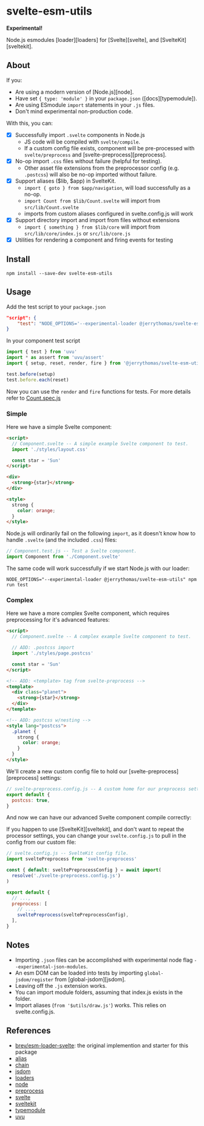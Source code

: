 # svelte-esm-utils

**Experimental!**

Node.js esmodules [loader][loaders] for [Svelte][svelte], and [SvelteKit][sveltekit].

## About

If you:

- Are using a modern version of [Node.js][node].
- Have set `{ type: 'module' }` in your `package.json` ([docs][typemodule]).
- Are using ESmodule `import` statements in your `.js` files.
- Don't mind experimental non-production code.

With this, you can:

- [x] Successfully import `.svelte` components in Node.js
  - JS code will be compiled with `svelte/compile`.
  - If a custom config file exists, component will be pre-processed with
    `svelte/preprocess` and [svelte-preprocess][preprocess].
- [x] No-op import `.css` files without failure (helpful for testing).
  - Other asset file extensions from the preprocessor config (e.g. `.postcss`)
    will also be no-op imported without failure.
- [x] Support aliases ($lib, $app) in SvelteKit.
  - `import { goto } from $app/navigation`, will load successfully as a no-op.
  - `import Count from $lib/Count.svelte` will import from `src/lib/Count.svelte`
  - imports from custom aliases configured in svelte.config.js will work
- [x] Support directory import and import from files without extensions
  - `import { something } from $lib/core` will import from `src/lib/core/index.js` or `src/lib/core.js`
- [x] Utilities for rendering a component and firing events for testing

## Install

```shell
npm install --save-dev svelte-esm-utils
```

## Usage

Add the test script to your `package.json`

```json
"script": {
    "test": "NODE_OPTIONS='--experimental-loader @jerrythomas/svelte-esm-utils' uvu test"
}
```

In your component test script

```js
import { test } from 'uvu'
import * as assert from 'uvu/assert'
import { setup, reset, render, fire } from '@jerrythomas/svelte-esm-utils/env'

test.before(setup)
test.before.each(reset)
```

Now you can use the `render` and `fire` functions for tests. For more details refer to [Count.spec.js](examples/svelte/spec/Count.spec.js)

### Simple

Here we have a simple Svelte component:

```html
<script>
  // Component.svelte -- A simple example Svelte component to test.
  import './styles/layout.css'

  const star = 'Sun'
</script>

<div>
  <strong>{star}</strong>
</div>

<style>
  strong {
    color: orange;
  }
</style>
```

Node.js will ordinarily fail on the following `import`, as it doesn't know how to handle `.svelte` (and the included `.css`) files:

```js
// Component.test.js -- Test a Svelte component.
import Component from './Component.svelte'
```

The same code will work successfully if we start Node.js with our loader:

```shell
NODE_OPTIONS="--experimental-loader @jerrythomas/svelte-esm-utils" npm run test
```

### Complex

Here we have a more complex Svelte component, which requires preprocessing for it's advanced features:

```html
<script>
  // Component.svelte -- A complex example Svelte component to test.

  // ADD: .postcss import
  import './styles/page.postcss'

  const star = 'Sun'
</script>

<!-- ADD: <template> tag from svelte-preprocess -->
<template>
  <div class="planet">
    <strong>{star}</strong>
  </div>
</template>

<!-- ADD: postcss w/nesting -->
<style lang="postcss">
  .planet {
    strong {
      color: orange;
    }
  }
</style>
```

We'll create a new custom config file to hold our [svelte-preprocess][preprocess] settings:

```js
// svelte-preprocess.config.js -- A custom home for our preprocess settings.
export default {
  postcss: true,
}
```

And now we can have our advanced Svelte component compile correctly:

If you happen to use [SvelteKit][sveltekit], and don't want to repeat the processor settings, you can change your `svelte.config.js` to pull in the config from our custom file:

```js
// svelte.config.js -- SvelteKit config file.
import sveltePreprocess from 'svelte-preprocess'

const { default: sveltePreprocessConfig } = await import(
  resolve('./svelte-preprocess.config.js')
)

export default {
  // ...,
  preprocess: [
    // ...,
    sveltePreprocess(sveltePreprocessConfig),
  ],
}
```

## Notes

- Importing `.json` files can be accomplished with experimental node flag `--experimental-json-modules`.
- An esm DOM can be loaded into tests by importing `global-jsdom/register`
  from [global-jsdom][jsdom].
- Leaving off the `.js` extension works.
- You can import module folders, assuming that index.js exists in the folder.
- Import aliases (`from '$utils/draw.js'`) works. This relies on svelte.config.js.

## References

- [brev/esm-loader-svelte](https://github.com/brev/esm-loader-svelte): the original implemention and starter for this package
- [alias](https://www.npmjs.com/package/create-esm-loader#2-create-directory-aliases)
- [chain](https://www.npmjs.com/package/esm-loader-chaining-polyfill)
- [jsdom](https://github.com/modosc/global-jsdom)
- [loaders](https://nodejs.org/api/esm.html#esm_loaders)
- [node](https://github.com/nodejs/node)
- [preprocess](https://github.com/sveltejs/svelte-preprocess)
- [svelte](https://github.com/sveltejs/svelte)
- [sveltekit](https://github.com/sveltejs/kit)
- [typemodule](https://nodejs.org/api/packages.html#packages_package_json_and_file_extensions)
- [uvu](https://github.com/lukeed/uvu)
